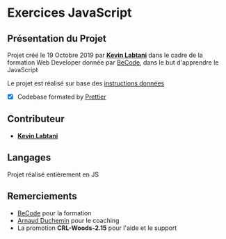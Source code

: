 # Exercices JavaScript

## Présentation du Projet

Projet créé le 19 Octobre 2019 par [**Kevin Labtani**](https://github.com/kevin-labtani) dans le cadre de la formation Web Developer donnée par [BeCode](https://www.becode.org/), dans le but d'apprendre le JavaScript

Le projet est réalisé sur base des [instructions données](https://github.com/becodeorg/CRL-Woods-2.15/tree/master/Parcours/02-Colline/11-Javascript/1.exercises)

- [x] Codebase formated by [Prettier](https://prettier.io/)

## Contributeur

- [**Kevin Labtani**](https://github.com/kevin-labtani)

## Langages

Projet réalisé entièrement en JS

## Remerciements

- [BeCode](https://www.becode.org/) pour la formation
- [Arnaud Duchemin](https://github.com/Cervant3s) pour le coaching
- La promotion **CRL-Woods-2.15** pour l'aide et le support
